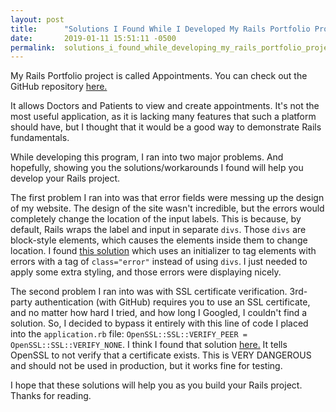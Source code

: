 ```yaml
---
layout: post
title:      "Solutions I Found While I Developed My Rails Portfolio Project"
date:       2019-01-11 15:51:11 -0500
permalink:  solutions_i_found_while_developing_my_rails_portfolio_project
---
```


My Rails Portfolio project is called Appointments. You can check out the GitHub repository [here.](https://github.com/E-Shiels/appointments)

It allows Doctors and Patients to view and create appointments. It's not the most useful application, as it is lacking many features that such a platform should have, but I thought that it would be a good way to demonstrate Rails fundamentals.

While developing this program, I ran into two major problems. And hopefully, showing you the solutions/workarounds I found will help you develop your Rails project.

The first problem I ran into was that error fields were messing up the design of my website. The design of the site wasn't incredible, but the errors would completely change the location of the input labels. This is because, by default, Rails wraps the label and input in separate `divs`. Those `divs` are block-style elements, which causes the elements inside them to change location. I found [this solution](https://stackoverflow.com/questions/5267998/rails-3-field-with-errors-wrapper-changes-the-page-appearance-how-to-avoid-t) which uses an initializer to tag elements with errors with a tag of `class="error"` instead of using `divs`. I just needed to apply some extra styling, and those errors were displaying nicely.

The second problem I ran into was with SSL certificate verification. 3rd-party authentication (with GitHub) requires you to use an SSL certificate, and no matter how hard I tried, and how long I Googled, I couldn't find a solution. So, I decided to bypass it entirely with this line of code I placed into the `application.rb` file: `OpenSSL::SSL::VERIFY_PEER = OpenSSL::SSL::VERIFY_NONE`. I think I found that solution [here.](https://stackoverflow.com/questions/1113422/how-to-bypass-ssl-certificate-verification-in-open-uri) It tells OpenSSL to not verify that a certificate exists. This is VERY DANGEROUS and should not be used in production, but it works fine for testing.

I hope that these solutions will help you as you build your Rails project. Thanks for reading.
